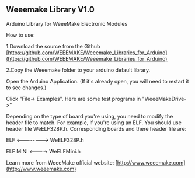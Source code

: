 ## Weeemake Library V1.0
Arduino Library for WeeeMake Electronic Modules 

How to use:

1.Download the source from the Github [https://github.com/WEEEMAKE/Weeemake_Libraries_for_Arduino](https://github.com/WEEEMAKE/Weeemake_Libraries_for_Arduino)

2.Copy the Weeemake folder to your arduino default library. 

Open the Arduino Application. (If it's already open, you will need to restart it to see changes.)

Click "File-> Examples". Here are some test programs in "WeeeMakeDrive->"

Depending on the type of board you're using, you need to modify the header file to match. For example, if you're using an ELF. You should use header file WeELF328P.h.
Corresponding boards and there header file are:

ELF <--------> WeELF328P.h

ELF MINI <----> WeELFMini.h

Learn more from WeeeMake official website: [http://www.weeemake.com](http://www.weeemake.com)
